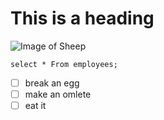 # This is a heading
![Image of Sheep](https://nurseryrhymesforbabies.com/wp-content/uploads/2017/07/Sheep1.png)
```
select * From employees;
```
- [ ] break an egg
- [ ] make an omlete
- [ ] eat it 
